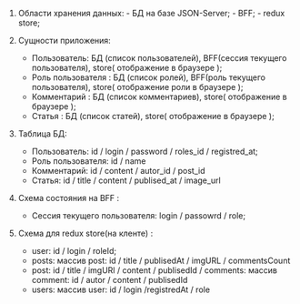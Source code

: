 1. Области хранения данных: - БД на базе JSON-Server; - BFF; - redux store;

2. Сущности приложения:

    - Пользователь: БД (список пользователей), BFF(сессия текущего пользователя), store( отображение в браузере );
    - Роль пользователя : БД (список ролей), BFF(роль текущего пользователя), store( отображение роли в браузере );
    - Комментарий : БД (список комментариев), store( отображение в браузере );
    - Статья : БД (список статей), store( отображение в браузере );

3. Таблица БД:

    - Пользователь: id / login / password / roles_id / registred_at;
    - Роль пользователя: id / name
    - Комментарий: id / content / autor_id / post_id
    - Статья: id / title / content / publised_at / image_url

4. Схема состояния на BFF :

    - Сессия текущего пользователя: login / passowrd / role;

5. Схема для redux store(на кленте) :
    - user: id / login / roleId;
    - posts: массив post: id / title / publisedAt / imgURL / commentsCount
    - post: id / title / imgURl / content / publisedId / comments: массив comment: id / autor / content / publisedId
    - users: массив user: id / login /registredAt / role
